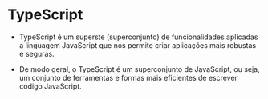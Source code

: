 # TypeScript

- TypeScript é um superste (superconjunto) de funcionalidades aplicadas a linguagem JavaScript que nos permite criar aplicações mais robustas e seguras.

- De modo geral, o TypeScript é um superconjunto de JavaScript, ou seja, um conjunto de ferramentas e formas mais eficientes de escrever código JavaScript.
